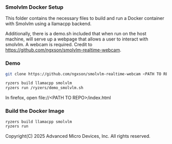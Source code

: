 ###  Smolvlm Docker Setup

This folder contains the necessary files to build and run a Docker container with Smolvlm using a llamacpp backend.

Additionally, there is a demo.sh included that when run on the host machine, will serve up a webpage that allows a user to interact with smolvlm.  A webcam is required.  Credit to https://github.com/ngxson/smolvlm-realtime-webcam.

### Demo

```sh
git clone https://github.com/ngxson/smolvlm-realtime-webcam <PATH TO REPO>

ryzers build llamacpp smolvlm
ryzers run /ryzers/demo_smolvlm.sh
```

In firefox, open file://\<PATH TO REPO\>/index.html



### Build the Docker Image

```sh
ryzers build llamacpp smolvlm
ryzers run
```

Copyright(C) 2025 Advanced Micro Devices, Inc. All rights reserved.